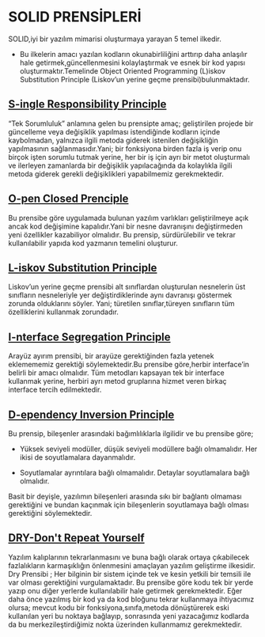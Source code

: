 # SOLID PRENSİPLERİ

SOLID,iyi bir yazılım mimarisi oluşturmaya yarayan 5 temel ilkedir.

- Bu ilkelerin amacı yazılan kodların okunabirliliğini arttırıp daha anlaşılır hale getirmek,güncellenmesini kolaylaştırmak ve esnek bir kod yapısı oluşturmaktır.Temelinde Object Oriented Programming (L)iskov Substitution Principle (Liskov’un yerine geçme prensibi)bulunmaktadır. 


## [S-ingle Responsibility Principle](https://github.com/ezgiyaman/SoftwarePrinciples/tree/master/1.Single_Responsibility_Principle)

“Tek Sorumluluk” anlamına gelen bu prensipte amaç; geliştirilen projede bir güncelleme veya değişiklik yapılması istendiğinde kodların içinde kaybolmadan, yalnızca ilgili metoda giderek istenilen değişikliğin yapılmasının sağlanmasıdır.Yani; bir fonksiyona birden fazla iş verip onu birçok işten sorumlu tutmak yerine, her bir iş için ayrı bir metot oluşturmalı ve ilerleyen zamanlarda bir değişiklik yapılacağında da kolaylıkla ilgili metoda giderek gerekli değişiklikleri yapabilmemiz gerekmektedir.

## [O-pen Closed Prenciple](https://github.com/ezgiyaman/SoftwarePrinciples/tree/master/2.Open_Closed_Principle)

Bu prensibe göre uygulamada bulunan yazılım varlıkları geliştirilmeye açık ancak kod değişimine kapalıdır.Yani bir nesne davranışını değiştirmeden yeni özellikler kazabiliyor olmalıdır. Bu prensip, sürdürülebilir ve tekrar kullanılabilir yapıda kod yazmanın temelini oluşturur.

## [L-iskov Substitution Principle](https://github.com/ezgiyaman/SoftwarePrinciples/tree/master/3.Liskov_Substitution%20_Principle)

Liskov’un yerine geçme prensibi alt sınıflardan oluşturulan nesnelerin üst sınıfların nesneleriyle yer değiştirdiklerinde aynı davranışı göstermek zorunda olduklarını söyler. Yani; türetilen sınıflar,türeyen sınıfların tüm özelliklerini kullanmak zorundadır.

## [I-nterface Segregation Principle](https://github.com/ezgiyaman/SoftwarePrinciples/tree/master/4.Interface_Segregation_Principle)

Arayüz ayırım prensibi, bir arayüze gerektiğinden fazla yetenek eklemememiz gerektiği söylemektedir.Bu prensibe göre,herbir interface’in belirli bir amacı olmalıdır. Tüm metodları kapsayan tek bir interface kullanmak yerine, herbiri ayrı metod gruplarına hizmet veren birkaç interface tercih edilmektedir.

## [D-ependency Inversion Principle](https://github.com/ezgiyaman/SoftwarePrinciples/tree/master/5.Dependency_Inversion%20_Principle)

Bu prensip, bileşenler arasındaki bağımlılıklarla ilgilidir ve bu prensibe göre;

* Yüksek seviyeli modüller, düşük seviyeli modüllere bağlı olmamalıdır. Her ikisi de soyutlamalara dayanmalıdır.

* Soyutlamalar ayrıntılara bağlı olmamalıdır. Detaylar soyutlamalara bağlı olmalıdır.

Basit bir deyişle, yazılımın bileşenleri arasında sıkı bir bağlantı olmaması gerektiğini ve bundan kaçınmak için bileşenlerin soyutlamaya bağlı olması gerektiğini söylemektedir.

## [DRY-Don't Repeat Yourself](https://github.com/ezgiyaman/SoftwarePrinciples/tree/master/DRY_Principle)
Yazılım kalıplarının tekrarlanmasını ve buna bağlı olarak ortaya çıkabilecek fazlalıkların karmaşıklığın önlenmesini amaçlayan yazılım geliştirme ilkesidir. Dry Prensibi ; Her bilginin bir sistem içinde tek ve kesin yetkili bir temsili ile var olması gerektiğini vurgulamaktadır. Bu prensibe göre kodu tek bir yerde yazıp onu diğer yerlerde kullanılabilir hale getirmek gerekmektedir.
Eğer daha önce yazılmış bir kod ya da kod bloğunu tekrar kullanmaya ihtiyacımız olursa; mevcut kodu bir fonksiyona,sınıfa,metoda dönüştürerek eski kullanılan yeri bu noktaya bağlayıp, sonrasında yeni yazacağımız kodlarda da bu merkezileştirdiğimiz nokta üzerinden kullanmamız gerekmektedir.

